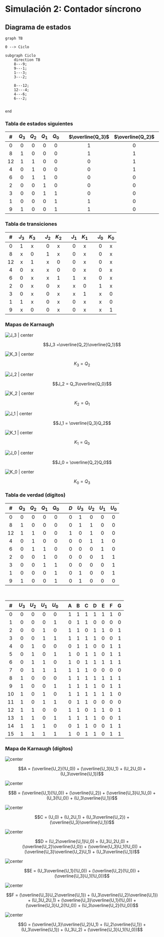 # Simulación 2: Contador síncrono

## Diagrama de estados

```mermaid
graph TB

0 --> Ciclo

subgraph Ciclo
	direction TB
	8---9;
	9---1;
	1---3;
	3---2;

	8---12;
	12---4;
	4---6;
	6---2;


end
```

### Tabla de estados siguientes

|  #  | $Q_3$ | $Q_2$ | $Q_1$ | $Q_0$ |     | $\overline{Q_3}$ | $\overline{Q_2}$ | $\overline{Q_1}$ | $\overline{Q_0}$ |
| :-: | :---: | :---: | :---: | :---: | :-: | :--------------: | :--------------: | :--------------: | :--------------: |
|  0  |   0   |   0   |   0   |   0   |     |        1         |        0         |        0         |        0         |
|  8  |   1   |   0   |   0   |   0   |     |        1         |        1         |        0         |        0         |
| 12  |   1   |   1   |   0   |   0   |     |        0         |        1         |        0         |        0         |
|  4  |   0   |   1   |   0   |   0   |     |        0         |        1         |        1         |        0         |
|  6  |   0   |   1   |   1   |   0   |     |        0         |        0         |        1         |        0         |
|  2  |   0   |   0   |   1   |   0   |     |        0         |        0         |        1         |        1         |
|  3  |   0   |   0   |   1   |   1   |     |        0         |        0         |        0         |        1         |
|  1  |   0   |   0   |   0   |   1   |     |        1         |        0         |        0         |        1         |
|  9  |   1   |   0   |   0   |   1   |     |        1         |        0         |        0         |        0         |

### Tabla de transiciones

|  #  | $J_3$ | $K_3$ |     | $J_2$ | $K_2$ |     | $J_1$ | $K_1$ |     | $J_0$ | $K_0$ |
| :-: | :---: | :---: | :-: | :---: | :---: | :-: | :---: | :---: | :-: | :---: | :---: |
|  0  |   1   |   x   |     |   0   |   x   |     |   0   |   x   |     |   0   |   x   |
|  8  |   x   |   0   |     |   1   |   x   |     |   0   |   x   |     |   0   |   x   |
| 12  |   x   |   1   |     |   x   |   0   |     |   0   |   x   |     |   0   |   x   |
|  4  |   0   |   x   |     |   x   |   0   |     |   0   |   x   |     |   0   |   x   |
|  6  |   0   |   x   |     |   x   |   1   |     |   1   |   x   |     |   0   |   x   |
|  2  |   0   |   x   |     |   0   |   x   |     |   x   |   0   |     |   1   |   x   |
|  3  |   0   |   x   |     |   0   |   x   |     |   x   |   1   |     |   x   |   0   |
|  1  |   1   |   x   |     |   0   |   x   |     |   0   |   x   |     |   x   |   0   |
|  9  |   x   |   0   |     |   0   |   x   |     |   0   |   x   |     |   x   |   1   |

### Mapas de Karnaugh

![J_3 | center](attachments/1-J3.jpg)

$$J_3 =\overline{Q_2}\overline{Q_1}$$

![K_3 | center](attachments/1-K3.jpg)

$$K_3 = Q_2$$

![J_2 | center](attachments/1-J2.jpg)

$$J_2 = Q_3\overline{Q_0}$$

![K_2 | center](attachments/1-K2.jpg)

$$K_2 = Q_1$$

![J_1 | center](attachments/1-J1.jpg)

$$J_1 = \overline{Q_3}Q_2$$

![K_1 | center](attachments/1-K1.jpg)

$$K_1 = Q_0$$

![J_0 | center](attachments/1-J0.jpg)

$$J_0 = \overline{Q_2}Q_0$$

![K_0 | center](attachments/1-K0.jpg)

$$K_0 = Q_3$$

### Tabla de verdad (dígitos)

|  #  | $Q_3$ | $Q_2$ | $Q_1$ | $Q_0$ |     | $D$ | $U_3$ | $U_2$ | $U_1$ | $U_0$ |
|:---:|:-----:|:-----:|:-----:|:-----:|:---:|:---:|:-----:|:-----:|:-----:|:-----:|
|  0  |   0   |   0   |   0   |   0   |     |  0  |   1   |   0   |   0   |   0   |
|  8  |   1   |   0   |   0   |   0   |     |  0  |   1   |   1   |   0   |   0   |
| 12  |   1   |   1   |   0   |   0   |     |  1  |   0   |   1   |   0   |   0   |
|  4  |   0   |   1   |   0   |   0   |     |  0  |   0   |   1   |   1   |   0   |
|  6  |   0   |   1   |   1   |   0   |     |  0  |   0   |   0   |   1   |   0   |
|  2  |   0   |   0   |   1   |   0   |     |  0  |   0   |   0   |   1   |   1   |
|  3  |   0   |   0   |   1   |   1   |     |  0  |   0   |   0   |   0   |   1   |
|  1  |   0   |   0   |   0   |   1   |     |  0  |   1   |   0   |   0   |   1   |
|  9  |   1   |   0   |   0   |   1   |     |  0  |   1   |   0   |   0   |   0   |

<br>

|  #  | $U_3$ | $U_2$ | $U_1$ | $U_0$ |     |  A  |  B  |  C  |  D  |  E  |  F  |  G  |
|:---:|:-----:|:-----:|:-----:|:-----:|:---:|:---:|:---:|:---:|:---:|:---:|:---:|:---:|
|  0  |   0   |   0   |   0   |   0   |     |  1  |  1  |  1  |  1  |  1  |  1  |  0  |
|  1  |   0   |   0   |   0   |   1   |     |  0  |  1  |  1  |  0  |  0  |  0  |  0  |
|  2  |   0   |   0   |   1   |   0   |     |  1  |  1  |  0  |  1  |  1  |  0  |  1  |
|  3  |   0   |   0   |   1   |   1   |     |  1  |  1  |  1  |  1  |  0  |  0  |  1  |
|  4  |   0   |   1   |   0   |   0   |     |  0  |  1  |  1  |  0  |  0  |  1  |  1  |
|  5  |   0   |   1   |   0   |   1   |     |  1  |  0  |  1  |  1  |  0  |  1  |  1  |
|  6  |   0   |   1   |   1   |   0   |     |  1  |  0  |  1  |  1  |  1  |  1  |  1  |
|  7  |   0   |   1   |   1   |   1   |     |  1  |  1  |  1  |  0  |  0  |  0  |  0  |
|  8  |   1   |   0   |   0   |   0   |     |  1  |  1  |  1  |  1  |  1  |  1  |  1  |
|  9  |   1   |   0   |   0   |   1   |     |  1  |  1  |  1  |  1  |  0  |  1  |  1  |
| 10  |   1   |   0   |   1   |   0   |     |  1  |  1  |  1  |  1  |  1  |  1  |  0  |
| 11  |   1   |   0   |   1   |   1   |     |  0  |  1  |  1  |  0  |  0  |  0  |  0  |
| 12  |   1   |   1   |   0   |   0   |     |  1  |  1  |  0  |  1  |  1  |  0  |  1  |
| 13  |   1   |   1   |   0   |   1   |     |  1  |  1  |  1  |  1  |  0  |  0  |  1  |
| 14  |   1   |   1   |   1   |   0   |     |  0  |  1  |  1  |  0  |  0  |  1  |  1  |
| 15  |   1   |   1   |   1   |   1   |     |  1  |  0  |  1  |  1  |  0  |  1  |  1  |

### Mapa de Karnaugh (dígitos)

![ center](attachments/1-A.jpg)

$$A = (\overline{U_2}(!U_0)) + (\overline{U_3}U_1) + (U_2U_0) + (U_3\overline{U_1})$$

![ center](attachments/1-B.jpg)

$$B = (\overline{U_1}(!U_0)) + (\overline{U_2}) + (\overline{U_3}U_1U_0) + (U_3(!U_0)) + (U_3\overline{U_1})$$

![ center](attachments/1-C.jpg)

$$C = (U_0) + (U_2U_1) + (U_3\overline{U_2}) + (\overline{U_3}\overline{U_1})$$

![ center](attachments/1-D.jpg)

$$D = (U_2\overline{U_1}U_0) + (U_3U_2U_0) + (\overline{U_2}\overline{U_0}) + (\overline{U_3}U_1(!U_0)) + (\overline{U_3}\overline{U_2}U_1) + (U_3\overline{U_1})$$

![ center](attachments/1-E.jpg)

$$E = (U_3\overline{U_1}(!U_0)) + (\overline{U_2}(!U_0)) + (\overline{U_3}U_1(!U_0))$$

![ center](attachments/1-F.jpg)

$$F = (\overline{U_3}U_2\overline{U_1}) + (U_3\overline{U_2}\overline{U_1}) + (U_3U_2U_1) + (\overline{U_3}\overline{U_1}(!U_0)) + (\overline{U_3}U_2(!U_0)) + (U_3\overline{U_2}(!U_0))$$

![ center](attachments/1-G.jpg)

$$G = (\overline{U_3}\overline{U_2}U_1) + (U_2\overline{U_1}) + (U_3\overline{U_1}) + (U_3U_2) + (\overline{U_3}U_1(!U_0))$$